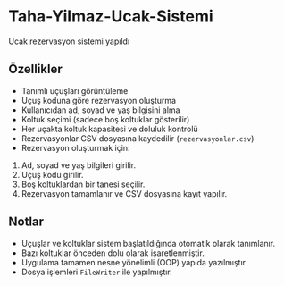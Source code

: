 # Taha-Yilmaz-Ucak-Sistemi
Ucak rezervasyon sistemi yapıldı
## Özellikler

- Tanımlı uçuşları görüntüleme
- Uçuş koduna göre rezervasyon oluşturma
- Kullanıcıdan ad, soyad ve yaş bilgisini alma
- Koltuk seçimi (sadece boş koltuklar gösterilir)
- Her uçakta koltuk kapasitesi ve doluluk kontrolü
- Rezervasyonlar CSV dosyasına kaydedilir (`rezervasyonlar.csv`)
- Rezervasyon oluşturmak için:
1. Ad, soyad ve yaş bilgileri girilir.  
2. Uçuş kodu girilir.  
3. Boş koltuklardan bir tanesi seçilir.  
4. Rezervasyon tamamlanır ve CSV dosyasına kayıt yapılır.
## Notlar

- Uçuşlar ve koltuklar sistem başlatıldığında otomatik olarak tanımlanır.
- Bazı koltuklar önceden dolu olarak işaretlenmiştir.
- Uygulama tamamen nesne yönelimli (OOP) yapıda yazılmıştır.
- Dosya işlemleri `FileWriter` ile yapılmıştır.
